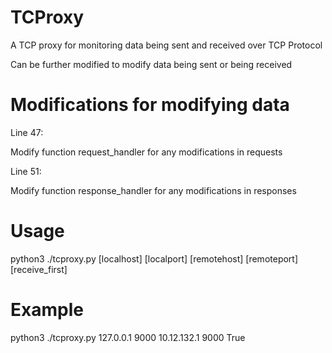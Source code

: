 # TCProxy
A TCP proxy for monitoring data being sent and received over TCP Protocol

Can be further modified to modify data being sent or being received

# Modifications for modifying data
Line 47:

Modify function request_handler for any modifications in requests

Line 51:

Modify function response_handler for any modifications in responses

# Usage
python3 ./tcproxy.py [localhost] [localport] [remotehost] [remoteport] [receive_first]

# Example
python3 ./tcproxy.py 127.0.0.1 9000 10.12.132.1 9000 True
